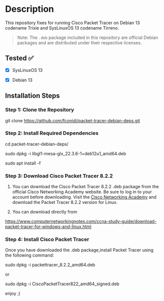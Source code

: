 # Description

This repository fixes for running Cisco Packet Tracer on Debian 13 codename Trixie and SysLinuxOS 13 codename Tirreno. 

> Note: The `.deb` package included in this repository are official Debian packages and are distributed under their respective licenses.



## Tested ✅

- [x] SysLinuxOS 13
- [x] Debian 13



## Installation Steps


### Step 1: Clone the Repository


git clone https://github.com/fconidi/packet-tracer-debian-deps.git


### Step 2: Install Required Dependencies

cd packet-tracer-debian-deps/

sudo dpkg -i libgl1-mesa-glx_22.3.6-1+deb12u1_amd64.deb

sudo apt install -f

### Step 3: Download Cisco Packet Tracer 8.2.2

1) You can download the Cisco Packet Tracer 8.2.2 .deb package from the official Cisco Networking Academy website. Be sure to log in to your account before downloading.
Visit the [Cisco Networking Academy](https://www.netacad.com/) and download the Packet Tracer 8.2.2 version for Linux.

2) You can download directly from 

https://www.computernetworkingnotes.com/ccna-study-guide/download-packet-tracer-for-windows-and-linux.html

### Step 4: Install Cisco Packet Tracer

Once you have downloaded the .deb package,install Packet Tracer using the following command:

sudo dpkg -i packettracer_8.2.2_amd64.deb

or

sudo dpkg -i CiscoPacketTracer822_amd64_signed.deb


enjoy ;)
